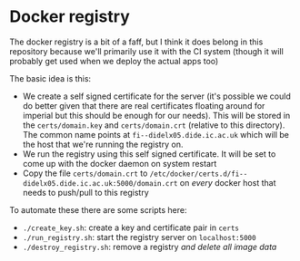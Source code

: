 # Docker registry

The docker registry is a bit of a faff, but I think it does belong in this repository because we'll primarily use it with the CI system (though it will probably get used when we deploy the actual apps too)

The basic idea is this:

* We create a self signed certificate for the server (it's possible we could do better given that there are real certificates floating around for imperial but this should be enough for our needs).  This will be stored in the `certs/domain.key` and `certs/domain.crt` (relative to this directory).  The common name points at `fi--didelx05.dide.ic.ac.uk` which will be the host that we're running the registry on.
* We run the registry using this self signed certificate.  It will be set to come up with the docker daemon on system restart
* Copy the file `certs/domain.crt` to `/etc/docker/certs.d/fi--didelx05.dide.ic.ac.uk:5000/domain.crt` on *every* docker host that needs to push/pull to this registry

To automate these there are some scripts here:

* `./create_key.sh`: create a key and certificate pair in `certs`
* `./run_registry.sh`: start the registry server on `localhost:5000`
* `./destroy_registry.sh`: remove a registry *and delete all image data*
